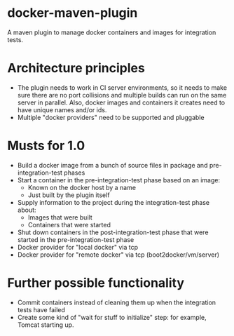 docker-maven-plugin
===================

A maven plugin to manage docker containers and images for integration tests.

# Architecture principles
* The plugin needs to work in CI server environments, so it needs to make sure there are no port collisions and multiple builds can run on the same server in parallel. Also, docker images and containers it creates need to have unique names and/or ids.
* Multiple "docker providers" need to be supported and pluggable

# Musts for 1.0
* Build a docker image from a bunch of source files in package and pre-integration-test phases
* Start a container in the pre-integration-test phase based on an image:
  * Known on the docker host by a name
  * Just built by the plugin itself
* Supply information to the project during the integration-test phase about:
  * Images that were built
  * Containers that were started
* Shut down containers in the post-integration-test phase that were started in the pre-integration-test phase
* Docker provider for "local docker" via tcp
* Docker provider for "remote docker" via tcp (boot2docker/vm/server)

# Further possible functionality
* Commit containers instead of cleaning them up when the integration tests have failed
* Create some kind of "wait for stuff to initialize" step: for example, Tomcat starting up.

